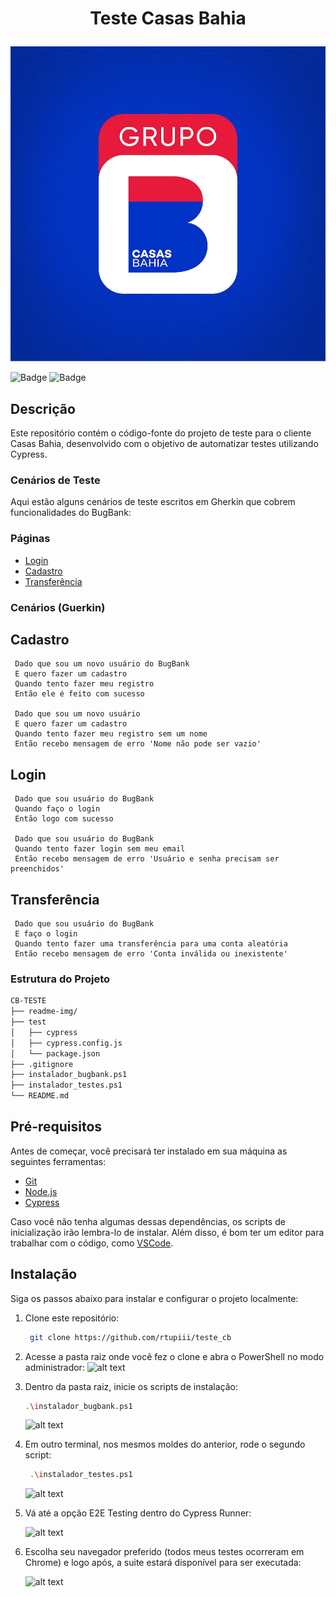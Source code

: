 # <p align="center"> Teste Casas Bahia </p>

![alt text](readme-img/image.png)


![Badge](https://img.shields.io/badge/Status-Em%20Desenvolvimento-green)
![Badge](https://img.shields.io/badge/Licença-MIT-blue)

## Descrição

Este repositório contém o código-fonte do projeto de teste para o cliente Casas Bahia, desenvolvido com o objetivo de automatizar testes utilizando Cypress.

### Cenários de Teste

Aqui estão alguns cenários de teste escritos em Gherkin que cobrem funcionalidades do BugBank:

### Páginas

- [Login](test/cypress/e2e/features/login.cy.js)
- [Cadastro](test/cypress/e2e/features/register.cy.js)
- [Transferência](test/cypress/e2e/features/transfer.cy.js)

### Cenários (Guerkin)

## Cadastro

```gherkin
 Dado que sou um novo usuário do BugBank
 E quero fazer um cadastro
 Quando tento fazer meu registro
 Então ele é feito com sucesso

 Dado que sou um novo usuário
 E quero fazer um cadastro
 Quando tento fazer meu registro sem um nome
 Então recebo mensagem de erro 'Nome não pode ser vazio'
```

## Login

```gherkin
 Dado que sou usuário do BugBank
 Quando faço o login
 Então logo com sucesso

 Dado que sou usuário do BugBank
 Quando tento fazer login sem meu email
 Então recebo mensagem de erro 'Usuário e senha precisam ser preenchidos'
```

## Transferência

```gherkin
 Dado que sou usuário do BugBank
 E faço o login
 Quando tento fazer uma transferência para uma conta aleatória
 Então recebo mensagem de erro 'Conta inválida ou inexistente'
```

### Estrutura do Projeto

```bash
CB-TESTE
├── readme-img/
├── test
│   ├── cypress
│   ├── cypress.config.js
│   └── package.json
├── .gitignore
├── instalador_bugbank.ps1
├── instalador_testes.ps1
└── README.md
```

## Pré-requisitos

Antes de começar, você precisará ter instalado em sua máquina as seguintes ferramentas:

- [Git](https://git-scm.com)
- [Node.js](https://nodejs.org/)
- [Cypress]()

Caso você não tenha algumas dessas dependências, os scripts de inicialização irão lembra-lo de instalar. Além disso, é bom ter um editor para trabalhar com o código, como [VSCode](https://code.visualstudio.com/).

## Instalação

Siga os passos abaixo para instalar e configurar o projeto localmente:

1. Clone este repositório:
   ```bash
    git clone https://github.com/rtupiii/teste_cb
2. Acesse a pasta raiz onde você fez o clone e abra o PowerShell no modo administrador:
    ![alt text](readme-img/power_shell_admin.png)

3. Dentro da pasta raiz, inicie os scripts de instalação:
    ```bash
    .\instalador_bugbank.ps1
    ```
    ![alt text](readme-img/installed_bugbank.png)
4. Em outro terminal, nos mesmos moldes do anterior, rode o segundo script:
   ```bash
    .\instalador_testes.ps1
    ```
    ![alt text](readme-img/image-1.png)

5. Vá até a opção E2E Testing dentro do Cypress Runner:

    ![alt text](readme-img/image-2.png)

6. Escolha seu navegador preferido (todos meus testes ocorreram em Chrome) e logo após, a suite estará disponível para ser executada:

    ![alt text](readme-img/image-3.png)



